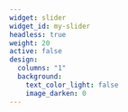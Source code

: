 ```yaml
---
widget: slider
widget_id: my-slider
headless: true
weight: 20
active: false
design:
  columns: "1"
  background:
    text_color_light: false
    image_darken: 0
---
```

